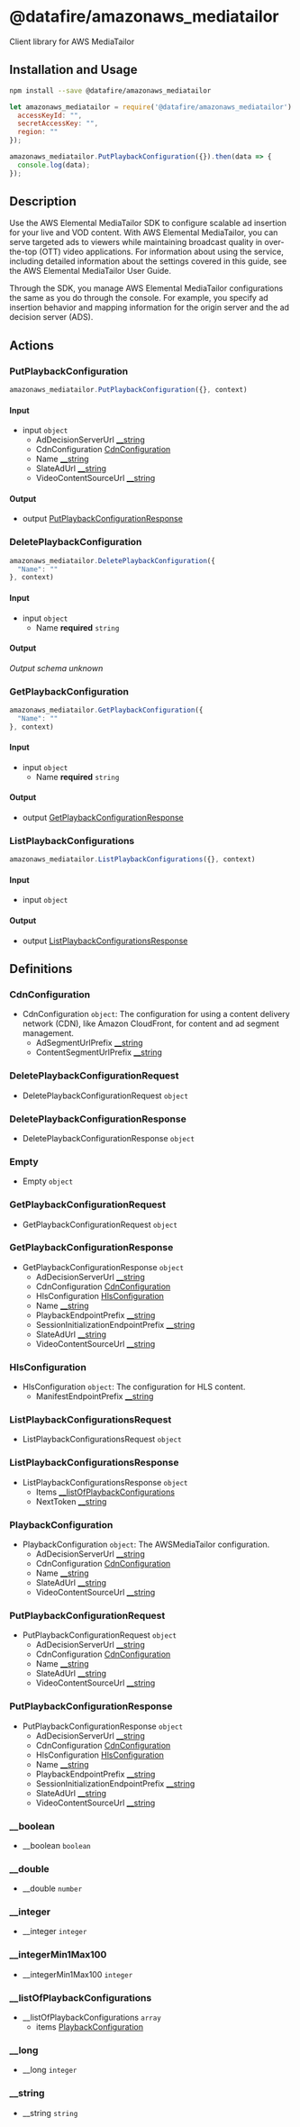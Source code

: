 # @datafire/amazonaws_mediatailor

Client library for AWS MediaTailor

## Installation and Usage
```bash
npm install --save @datafire/amazonaws_mediatailor
```
```js
let amazonaws_mediatailor = require('@datafire/amazonaws_mediatailor').create({
  accessKeyId: "",
  secretAccessKey: "",
  region: ""
});

amazonaws_mediatailor.PutPlaybackConfiguration({}).then(data => {
  console.log(data);
});
```

## Description

<p>Use the AWS Elemental MediaTailor SDK to configure scalable ad insertion for your live and VOD content. With AWS Elemental MediaTailor, you can serve targeted ads to viewers while maintaining broadcast quality in over-the-top (OTT) video applications. For information about using the service, including detailed information about the settings covered in this guide, see the AWS Elemental MediaTailor User Guide.<p>Through the SDK, you manage AWS Elemental MediaTailor configurations the same as you do through the console. For example, you specify ad insertion behavior and mapping information for the origin server and the ad decision server (ADS).</p>

## Actions

### PutPlaybackConfiguration



```js
amazonaws_mediatailor.PutPlaybackConfiguration({}, context)
```

#### Input
* input `object`
  * AdDecisionServerUrl [__string](#__string)
  * CdnConfiguration [CdnConfiguration](#cdnconfiguration)
  * Name [__string](#__string)
  * SlateAdUrl [__string](#__string)
  * VideoContentSourceUrl [__string](#__string)

#### Output
* output [PutPlaybackConfigurationResponse](#putplaybackconfigurationresponse)

### DeletePlaybackConfiguration



```js
amazonaws_mediatailor.DeletePlaybackConfiguration({
  "Name": ""
}, context)
```

#### Input
* input `object`
  * Name **required** `string`

#### Output
*Output schema unknown*

### GetPlaybackConfiguration



```js
amazonaws_mediatailor.GetPlaybackConfiguration({
  "Name": ""
}, context)
```

#### Input
* input `object`
  * Name **required** `string`

#### Output
* output [GetPlaybackConfigurationResponse](#getplaybackconfigurationresponse)

### ListPlaybackConfigurations



```js
amazonaws_mediatailor.ListPlaybackConfigurations({}, context)
```

#### Input
* input `object`

#### Output
* output [ListPlaybackConfigurationsResponse](#listplaybackconfigurationsresponse)



## Definitions

### CdnConfiguration
* CdnConfiguration `object`: The configuration for using a content delivery network (CDN), like Amazon CloudFront, for content and ad segment management. 
  * AdSegmentUrlPrefix [__string](#__string)
  * ContentSegmentUrlPrefix [__string](#__string)

### DeletePlaybackConfigurationRequest
* DeletePlaybackConfigurationRequest `object`

### DeletePlaybackConfigurationResponse
* DeletePlaybackConfigurationResponse `object`

### Empty
* Empty `object`

### GetPlaybackConfigurationRequest
* GetPlaybackConfigurationRequest `object`

### GetPlaybackConfigurationResponse
* GetPlaybackConfigurationResponse `object`
  * AdDecisionServerUrl [__string](#__string)
  * CdnConfiguration [CdnConfiguration](#cdnconfiguration)
  * HlsConfiguration [HlsConfiguration](#hlsconfiguration)
  * Name [__string](#__string)
  * PlaybackEndpointPrefix [__string](#__string)
  * SessionInitializationEndpointPrefix [__string](#__string)
  * SlateAdUrl [__string](#__string)
  * VideoContentSourceUrl [__string](#__string)

### HlsConfiguration
* HlsConfiguration `object`: The configuration for HLS content. 
  * ManifestEndpointPrefix [__string](#__string)

### ListPlaybackConfigurationsRequest
* ListPlaybackConfigurationsRequest `object`

### ListPlaybackConfigurationsResponse
* ListPlaybackConfigurationsResponse `object`
  * Items [__listOfPlaybackConfigurations](#__listofplaybackconfigurations)
  * NextToken [__string](#__string)

### PlaybackConfiguration
* PlaybackConfiguration `object`: The AWSMediaTailor configuration.
  * AdDecisionServerUrl [__string](#__string)
  * CdnConfiguration [CdnConfiguration](#cdnconfiguration)
  * Name [__string](#__string)
  * SlateAdUrl [__string](#__string)
  * VideoContentSourceUrl [__string](#__string)

### PutPlaybackConfigurationRequest
* PutPlaybackConfigurationRequest `object`
  * AdDecisionServerUrl [__string](#__string)
  * CdnConfiguration [CdnConfiguration](#cdnconfiguration)
  * Name [__string](#__string)
  * SlateAdUrl [__string](#__string)
  * VideoContentSourceUrl [__string](#__string)

### PutPlaybackConfigurationResponse
* PutPlaybackConfigurationResponse `object`
  * AdDecisionServerUrl [__string](#__string)
  * CdnConfiguration [CdnConfiguration](#cdnconfiguration)
  * HlsConfiguration [HlsConfiguration](#hlsconfiguration)
  * Name [__string](#__string)
  * PlaybackEndpointPrefix [__string](#__string)
  * SessionInitializationEndpointPrefix [__string](#__string)
  * SlateAdUrl [__string](#__string)
  * VideoContentSourceUrl [__string](#__string)

### __boolean
* __boolean `boolean`

### __double
* __double `number`

### __integer
* __integer `integer`

### __integerMin1Max100
* __integerMin1Max100 `integer`

### __listOfPlaybackConfigurations
* __listOfPlaybackConfigurations `array`
  * items [PlaybackConfiguration](#playbackconfiguration)

### __long
* __long `integer`

### __string
* __string `string`


